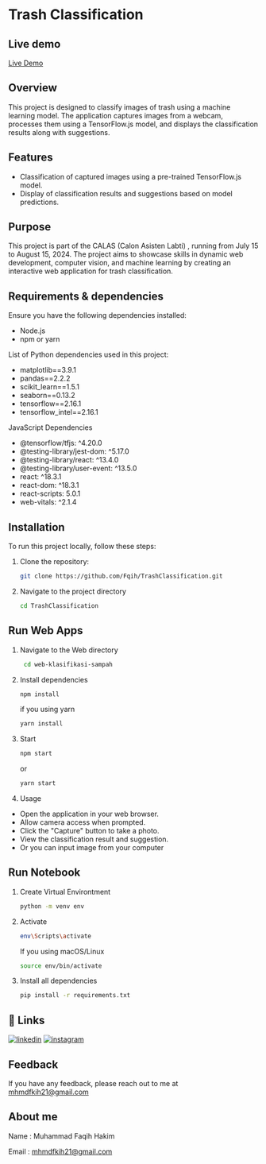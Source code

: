 # Trash Classification

## Live demo

[Live Demo](https://trash-classification21-seven.vercel.app/)

## Overview

This project is designed to classify images of trash using a machine learning model. The application captures images from a webcam, processes them using a TensorFlow.js model, and displays the classification results along with suggestions.

## Features

- Classification of captured images using a pre-trained TensorFlow.js model.
- Display of classification results and suggestions based on model predictions.

## Purpose

This project is part of the CALAS (Calon Asisten Labti) , running from July 15 to August 15, 2024. The project aims to showcase skills in dynamic web development, computer vision, and machine learning by creating an interactive web application for trash classification.

## Requirements & dependencies

Ensure you have the following dependencies installed:
- Node.js
- npm or yarn

List of Python dependencies used in this project:

- matplotlib==3.9.1
- pandas==2.2.2
- scikit_learn==1.5.1
- seaborn==0.13.2
- tensorflow==2.16.1
- tensorflow_intel==2.16.1

JavaScript Dependencies
- @tensorflow/tfjs: ^4.20.0
- @testing-library/jest-dom: ^5.17.0
- @testing-library/react: ^13.4.0
- @testing-library/user-event: ^13.5.0
- react: ^18.3.1
- react-dom: ^18.3.1
- react-scripts: 5.0.1
- web-vitals: ^2.1.4

## Installation

To run this project locally, follow these steps:

1. Clone the repository:
   ```bash
   git clone https://github.com/Fqih/TrashClassification.git
   ```
2. Navigate to the project directory
    ```bash
    cd TrashClassification
    ```
## Run Web Apps

1. Navigate to the Web directory

   ```bash
    cd web-klasifikasi-sampah
    ```
2. Install dependencies
    ```bash
    npm install
    ```
    if you using yarn

    ```bash
    yarn install
    ```
3. Start
    ```bash
    npm start
    ```
    or

    ```bash
    yarn start
    ```
4. Usage

- Open the application in your web browser.
- Allow camera access when prompted.
- Click the "Capture" button to take a photo.
- View the classification result and suggestion.
- Or you can input image from your computer

## Run Notebook

1. Create Virtual Environtment

    ```bash
    python -m venv env
    ```
2. Activate

     ```bash
    env\Scripts\activate 
    ```
    If you using macOS/Linux

     ```bash
    source env/bin/activate
    ```
4. Install all dependencies
    ```bash
    pip install -r requirements.txt
    ```

## 🔗 Links
[![linkedin](https://img.shields.io/badge/linkedin-0A66C2?style=for-the-badge&logo=linkedin&logoColor=white)](https://www.linkedin.com/in/faqih-hakim/)
[![instagram](https://img.shields.io/badge/instagram-000?style=for-the-badge&logo=instagram&logoColor=white)](https://www.instagram.com/fqihhkim21_/?hl=id)


## Feedback

If you have any feedback, please reach out to me at mhmdfkih21@gmail.com


## About me

Name    : Muhammad Faqih Hakim 

Email : mhmdfkih21@gmail.com
